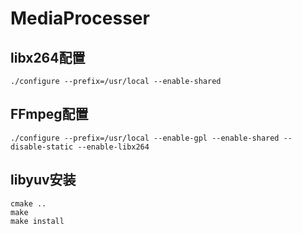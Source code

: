 # MediaProcesser

## libx264配置
```
./configure --prefix=/usr/local --enable-shared
```

## FFmpeg配置
```
./configure --prefix=/usr/local --enable-gpl --enable-shared --disable-static --enable-libx264
```

## libyuv安装
```
cmake ..
make
make install
```
